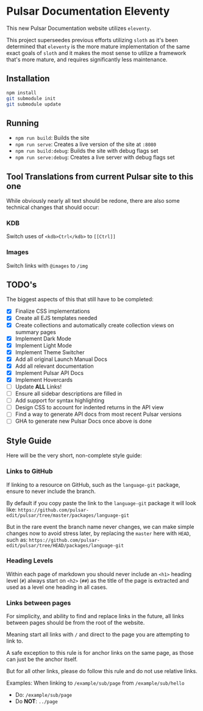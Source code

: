 # Pulsar Documentation Eleventy

This new Pulsar Documentation website utilizes `eleventy`.

This project superseedes previous efforts utilizing `sloth` as it's been determined that `eleventy` is the more mature implementation of the same exact goals of `sloth` and it makes the most sense to utilize a framework that's more mature, and requires significantly less maintenance.

## Installation

```bash
npm install
git submodule init
git submodule update
```

## Running

* `npm run build`: Builds the site
* `npm run serve`: Creates a live version of the site at `:8080`
* `npm run build:debug`: Builds the site with debug flags set
* `npm run serve:debug`: Creates a live server with debug flags set

## Tool Translations from current Pulsar site to this one

While obviously nearly all text should be redone, there are also some technical changes that should occur:

### KDB

Switch uses of `<kdb>Ctrl</kdb>` to `[[Ctrl]]`

### Images

Switch links with `@images` to `/img`

## TODO's

The biggest aspects of this that still have to be completed:

- [X] Finalize CSS implementations
- [X] Create all EJS templates needed
- [X] Create collections and automatically create collection views on summary pages
- [X] Implement Dark Mode
- [X] Implement Light Mode
- [X] Implement Theme Switcher
- [X] Add all original Launch Manual Docs
- [X] Add all relevant documentation
- [X] Implement Pulsar API Docs
- [X] Implement Hovercards
- [ ] Update **ALL** Links!
- [ ] Ensure all sidebar descriptions are filled in
- [ ] Add support for syntax highlighting
- [ ] Design CSS to account for indented returns in the API view
- [ ] Find a way to generate API docs from most recent Pulsar versions
- [ ] GHA to generate new Pulsar Docs once above is done 

## Style Guide

Here will be the very short, non-complete style guide:

### Links to GitHub

If linking to a resource on GitHub, such as the `language-git` package, ensure to never include the branch.

By default if you copy paste the link to the `language-git` package it will look like:
  `https://github.com/pulsar-edit/pulsar/tree/master/packages/language-git`

But in the rare event the branch name never changes, we can make simple changes now to avoid stress later, by replacing the `master` here with `HEAD`, such as:
  `https://github.com/pulsar-edit/pulsar/tree/HEAD/packages/language-git`

### Heading Levels

Within each page of markdown you should never include an `<h1>` heading level (`#`) always start on `<h2>` (`##`) as the title of the page is extracted and used as a level one heading in all cases.

### Links between pages

For simplicity, and ability to find and replace links in the future, all links between pages should be from the root of the website.

Meaning start all links with `/` and direct to the page you are attempting to link to.

A safe exception to this rule is for anchor links on the same page, as those can just be the anchor itself.

But for all other links, please do follow this rule and do not use relative links.

Examples: When linking to `/example/sub/page` from `/example/sub/hello`
  - Do: `/example/sub/page`
  - Do **NOT**: `../page`
